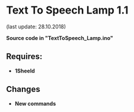 # Text To Speech Lamp 1.1

(last update: 28.10.2018)


<b>Source code in "TextToSpeech_Lamp.ino"</b>

## Requires:

* <b>1Sheeld</b>

## Changes

* <b>New commands</b>